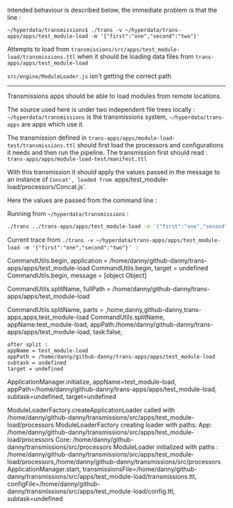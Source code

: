 Intended behaviour is described below, the immediate problem is that the line :

```
~/hyperdata/transmissions$ ./trans -v ~/hyperdata/trans-apps/apps/test_module-load -m '{"first":"one","second":"two"}'
```

Attempts to load from `transmissions/src/apps/test_module-load/transmissions.ttl` when it should be loading data files from `trans-apps/apps/test_module-load`

`src/engine/ModuleLoader.js` isn't getting the correct path

---

Transmissions apps should be able to load modules from remote locations.

The source used here is under two independent file trees locally : `~/hyperdata/transmissions` is the transmissions system, `~/hyperdata/trans-apps` are apps which use it.

The transmission defined in `trans-apps/apps/module-load-test/transmissions.ttl` should first load the processors and configurations it needs and then run the pipeline.
The transmission first should read :
`trans-apps/apps/module-load-test/manifest.ttl`

With this transmission it should apply the values passed in the message to an instance of `Concat', loaded from `apps/test_module-load/processors/Concat.js`.

Here the values are passed from the command line :

Running from `~/hyperdata/transmissions` :

```sh
./trans ../trans-apps/apps/test_module-load -m '{"first":"one","second":"two"}'
```

Current trace from `./trans -v ~/hyperdata/trans-apps/apps/test_module-load -m '{"first":"one","second":"two"}'
` :

CommandUtils.begin, application = /home/danny/github-danny/trans-apps/apps/test_module-load
CommandUtils.begin, target = undefined
CommandUtils.begin, message = [object Object]

CommandUtils.splitName, fullPath = /home/danny/github-danny/trans-apps/apps/test_module-load

CommandUtils.splitName, parts = ,home,danny,github-danny,trans-apps,apps,test_module-load
CommandUtils.splitName, appName:test_module-load, appPath:/home/danny/github-danny/trans-apps/apps/test_module-load, task:false,

    after split :
    appName = test_module-load
    appPath = /home/danny/github-danny/trans-apps/apps/test_module-load
    subtask = undefined
    target = undefined

ApplicationManager.initialize, appName=test_module-load, appPath=/home/danny/github-danny/trans-apps/apps/test_module-load, subtask=undefined, target=undefined

ModuleLoaderFactory.createApplicationLoader called with /home/danny/github-danny/transmissions/src/apps/test_module-load/processors
ModuleLoaderFactory creating loader with paths:
App: /home/danny/github-danny/transmissions/src/apps/test_module-load/processors
Core: /home/danny/github-danny/transmissions/src/processors
ModuleLoader initialized with paths :
/home/danny/github-danny/transmissions/src/apps/test_module-load/processors,/home/danny/github-danny/transmissions/src/processors
ApplicationManager.start, transmissionsFile=/home/danny/github-danny/transmissions/src/apps/test_module-load/transmissions.ttl, configFile=/home/danny/github-danny/transmissions/src/apps/test_module-load/config.ttl, subtask=undefined
